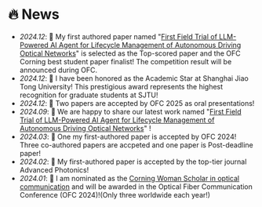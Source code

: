 # 🔥 News
- *2024.12*: 🎉 My first authored paper named "[First Field Trial of LLM-Powered AI Agent for Lifecycle Management of Autonomous Driving Optical Networks](https://arxiv.org/abs/2409.14605)" is selected as the Top-scored paper and the OFC Corning best student paper finalist! The competition result will be announced during OFC. 
- *2024.12*: 🎉 I have been honored as the Academic Star at Shanghai Jiao Tong University! This prestigious award represents the highest recognition for graduate students at SJTU!
- *2024.12*: 🎉 Two papers are accepted by OFC 2025 as oral presentations!
- *2024.09*: 🎉 We are happy to share our latest work named "[First Field Trial of LLM-Powered AI Agent for Lifecycle Management of Autonomous Driving Optical Networks](https://arxiv.org/abs/2409.14605)" !
- *2024.03*: 🎉 One my first-authored paper is accepted by OFC 2024! Three co-authored papers are accpeted and one paper is Post-deadline paper!
- *2024.02*: 🎉 My first-authored paper is accepted by the top-tier journal Advanced Photonics!
- *2024.01*: 🎉 I am nominated as the [Corning Woman Scholar in optical communication](https://www.optica.org/foundation/opportunities/scholarships/corningwomenscholars/)
 and will be awarded in the Optical Fiber Communication Conference (OFC 2024)!(Only three worldwide each year!) 
